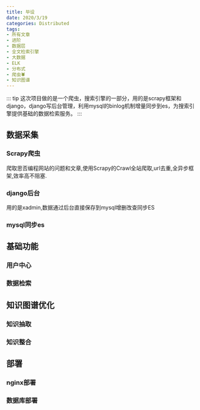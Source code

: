 ```yaml
---
title: 毕设
date: 2020/3/19
categories: Distributed
tags:
- 所有文章
- 进阶 
- 数据层 
- 全文检索引擎 
- 大数据 
- ELK
- 分布式
- 爬虫🕷
- 知识图谱
---
```


::: tip
这次项目做的是一个爬虫，搜索引擎的一部分，用的是scrapy框架和django，django写后台管理，利用mysql的binlog机制增量同步到es，为搜索引擎提供基础的数据检索服务。
:::

<!-- more -->
## 数据采集
### Scrapy爬虫
爬取思否编程网站的问题和文章,使用Scrapy的Crawl全站爬取,url去重,全异步框架,效率高不阻塞.
### django后台
用的是xadmin,数据通过后台直接保存到mysql增删改查同步ES
### mysql同步es
## 基础功能
### 用户中心
### 数据检索
## 知识图谱优化
### 知识抽取
### 知识整合
## 部署
### nginx部署
### 数据库部署